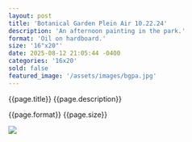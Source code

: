 ```yaml
---
layout: post
title: 'Botanical Garden Plein Air 10.22.24'
description: 'An afternoon painting in the park.'
format: 'Oil on hardboard.'
size: '16"x20"'
date: 2025-08-12 21:05:44 -0400
categories: '16x20'
sold: false
featured_image: '/assets/images/bgpa.jpg'
---
```


{{page.title}} {{page.description}}

{{page.format}} {{page.size}}

<div class="frame-gold frame-gold--mat">
  <img class="postimage" src="{{page.featured_image}}">
</div>

